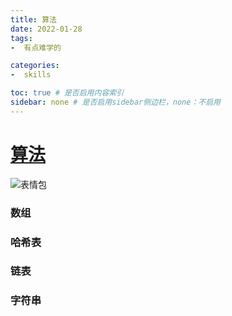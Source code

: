 ```yaml
---
title: 算法
date: 2022-01-28
tags: 
-  有点难学的

categories:
-  skills

toc: true # 是否启用内容索引
sidebar: none # 是否启用sidebar侧边栏，none：不启用
---
```

# [算法](git@github.com:littlewuuu/alg.git)
![表情包](https://i.imgur.com/yVJuLaP.png)
### 数组
### 哈希表
### 链表
### 字符串